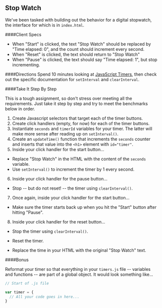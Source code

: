 ## Stop Watch

We've been tasked with building out the behavior for a digital stopwatch, the interface for which is in `index.html`.

####Client Specs
* When "Start" is clicked, the text "Stop Watch" should be replaced by "Time elapsed: 0", and the count should increment every second.
* When "Reset" is clicked, the text should return to "Stop Watch"
* When "Pause" is clicked, the text should say "Time elapsed: 1", but stop incrementing.

####Directions
Spend 10 minutes looking at [JavaScript Timers](https://developer.mozilla.org/en-US/docs/Web/JavaScript/Timers), then check out the specific documentation for `setInterval` and `clearInterval`.

####Take It Step By Step

This is a tough assignment, so don't stress over meeting all the requirements. Just take it step by step and try to meet the benchmarks below in order.

1. Create Javascript selectors that target each of the timer buttons.
2. Create click handlers (empty, for now) for each of the timer buttons.
3. Instantiate `seconds` and `timerId` variables for your timer. The latter will make more sense after reading up on `setInterval()`.
4. Create an `updateTime()` function that increments the `seconds` counter and inserts that value into the `<h1>` element with `id="timer"`.
5. Inside your click handler for the start button...
  - Replace "Stop Watch" in the HTML with the content of the `seconds` variable.
  - Use `setInterval()` to increment the timer by 1 every second.
6. Inside your click handler for the pause button...
  - Stop -- but do not reset! -- the timer using `clearInterval()`.
7. Once again, inside your click handler for the start button...
  - Make sure the timer starts back up when you hit the "Start" button after hitting "Pause".
8. Inside your click handler for the reset button...
  - Stop the timer using `clearInterval()`.
  - Reset the timer.

- Replace the time in your HTML with the original "Stop Watch" text.

####Bonus

Reformat your timer so that everything in your `timers.js` file -- variables and functions -- are part of a global object. It would look something like...

  ```javascript
  // Start of .js file

  var timer = {
    // All your code goes in here...
  }
  ```
